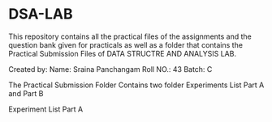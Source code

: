 # DSA-LAB
This repository contains all the practical files of the assignments and the question bank given for practicals as well as a folder that contains the 
Practical Submission Files of DATA STRUCTRE AND ANALYSIS LAB.

Created by:
Name: Sraina Panchangam
Roll NO.: 43
Batch: C

The Practical Submission Folder Contains two folder Experiments List Part A  and Part B

Experiment List Part A
